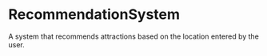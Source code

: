# RecommendationSystem
A system that recommends attractions based on the location entered by the user.  
